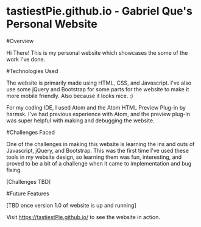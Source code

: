 # tastiestPie.github.io - Gabriel Que's Personal Website

#Overview

Hi There! This is my personal website which showcases the some of the work I've done.

#Technologies Used

The website is primarily made using HTML, CSS, and Javascript. I've also use some jQuery and Bootstrap
for some parts for the website to make it more mobile friendly. Also because it looks nice. :)

For my coding IDE, I used Atom and the Atom HTML Preview Plug-in by harmsk. I've had previous experience with
Atom, and the preview plug-in was super helpful with making and debugging the website.

#Challenges Faced

One of the challenges in making this website is learning the ins and outs of Javascript, jQuery, and Bootstrap. This was
the first time I've used these tools in my website design, so learning them was fun, interesting, and proved to be a bit of a
challenge when it came to implementation and bug fixing.

[Challenges TBD]

#Future Features

[TBD once version 1.0 of website is up and running]

Visit https://tastiestPie.github.io/ to see the website in action.
